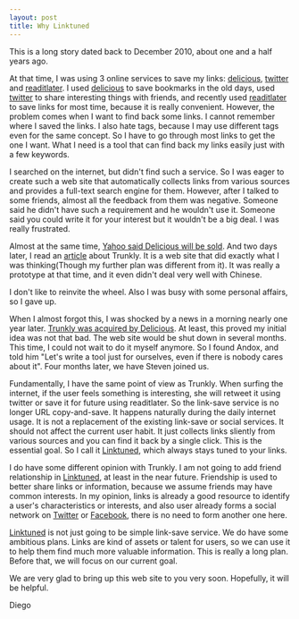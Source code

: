 ```yaml
---
layout: post
title: Why Linktuned
---
```


This is a long story dated back to December 2010, about one and a half years ago.

At that time, I was using 3 online services to save my links: [delicious](http://delicious.com), [twitter](http://twitter.com) and [readitlater](http://getpocket.com). I used [delicious](http://delicious.com) to save bookmarks in the old days, used [twitter](http://twitter.com) to share interesting things with friends, and recently used [readitlater](http://getpocket.com) to save links for most time, because it is really convenient. However, the problem comes when I want to find back some links. I cannot remember where I saved the links. I also hate tags, because I may use different tags even for the same concept. So I have to go through most links to get the one I want. What I need is a tool that can find back my links easily just with a few keywords. 

I searched on the internet, but didn't find such a service. So I was eager to create such a web site that automatically collects links from various sources and provides a full-text search engine for them. However, after I talked to some friends, almost all the feedback from them was negative. Someone said he didn't have such a requirement and he wouldn't use it. Someone said you could write it for your interest but it wouldn't be a big deal. I was really frustrated.

Almost at the same time, [Yahoo said Delicious will be sold](http://www.readwriteweb.com/archives/now_yahoo_says_delicious_will_live_onsomewhere_els.php). And two days later, I read an [article](http://www.readwriteweb.com/archives/trunkly_adds_search_and_curation_to_social_bookmarking.php) about Trunkly. It is a web site that did exactly what I was thinking(Though my further plan was different from it). It was really a prototype at that time, and it even didn't deal very well with Chinese.

I don't like to reinvite the wheel. Also I was busy with some personal affairs, so I gave up.

When I almost forgot this, I was shocked by a news in a morning nearly one year later. [Trunkly was acquired by Delicious](http://blog.trunk.ly/2011/11/10/avos-acquires-trunkly/). At least, this proved my initial idea was not that bad. The web site would be shut down in several months. This time, I could not wait to do it myself anymore. So I found Andox, and told him "Let's write a tool just for ourselves, even if there is nobody cares about it". Four months later, we have Steven joined us.

Fundamentally, I have the same point of view as Trunkly. When surfing the internet, if the user feels something is interesting, she will retweet it using twitter or save it for future using readitlater. So the link-save service is no longer URL copy-and-save. It happens naturally during the daily internet usage. It is not a replacement of the existing link-save or social services. It should not affect the current user habit. It just collects links sliently from various sources and you can find it back by a single click. This is the essential goal. So I call it [Linktuned](http://www.linktuned.com), which always stays tuned to your links.

I do have some different opinion with Trunkly. I am not going to add friend relationship in [Linktuned](http://www.linktuned.com), at least in the near future. Friendship is used to better share links or information, because we assume friends may have common interests. In my opinion, links is already a good resource to identify a user's characteristics or interests, and also user already forms a social network on [Twitter](http://twitter.com) or [Facebook](http://facebook.com), there is no need to form another one here.

[Linktuned](http://www.linktuned.com) is not just going to be simple link-save service. We do have some ambitious plans. Links are kind of assets or talent for users, so we can use it to help them find much more valuable information. This is really a long plan. Before that, we will focus on our current goal.

We are very glad to bring up this web site to you very soon. Hopefully, it will be helpful.

Diego
